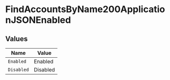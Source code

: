 # FindAccountsByName200ApplicationJSONEnabled


## Values

| Name       | Value      |
| ---------- | ---------- |
| `Enabled`  | Enabled    |
| `Disabled` | Disabled   |